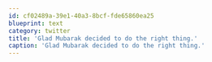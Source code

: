 ```yaml
---
id: cf02489a-39e1-40a3-8bcf-fde65860ea25
blueprint: text
category: twitter
title: 'Glad Mubarak decided to do the right thing.'
caption: 'Glad Mubarak decided to do the right thing.'
---
```

